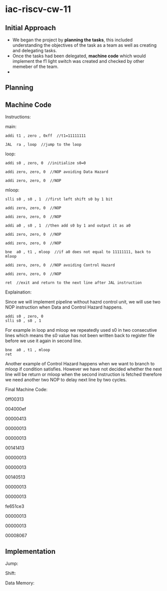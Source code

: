 # iac-riscv-cw-11
## Initial Approach

- We began the project by **planning the tasks**, this included understanding the objectives of the task as a team as well as creating and delegating tasks. 
- Once the tasks had been delegated, **machine code** which would implement the f1 light switch was created and checked by other memeber of the team.
- 

## Planning

## Machine Code 

Instructions:

main:               
    
    addi t1 , zero , 0xff  //t1=11111111
    
    JAL  ra , loop  //jump to the loop
    
    
    
    

loop: 
    
    addi s0 , zero, 0  //initialize s0=0
    
    addi zero, zero, 0  //NOP avoiding Data Hazard
    
    addi zero, zero, 0  //NOP

mloop:
   
    slli s0 , s0 , 1  //first left shift s0 by 1 bit
    
    addi zero, zero, 0  //NOP 
    
    addi zero, zero, 0  //NOP
    
    addi a0 , s0 , 1  //then add s0 by 1 and output it as a0
    
    addi zero, zero, 0  //NOP
    
    addi zero, zero, 0  //NOP
    
    bne  a0 , t1 , mloop  //if a0 does not equal to 11111111, back to mloop
    
    addi zero, zero, 0  //NOP avoiding Control Hazard
    
    addi zero, zero, 0  //NOP
    
    ret  //exit and return to the next line after JAL instruction
    
Explaination:

Since we will implement pipeline without hazrd control unit, we will use two NOP instruction when Data and Control Hazard happens. 

    addi s0 , zero, 0
    slli s0 , s0 , 1
    
For example in loop and mloop we repeatedly used s0 in two consecutive lines which means the s0 value has not been written back to register file before we use it again in second line. 

    bne  a0 , t1 , mloop
    ret

Another example of Control Hazard happens when we want to branch to mloop if condition satisfies. However we have not decided whether the next line will be return or mloop when the second instruction is fetched therefore we need another two NOP to delay next line by two cycles.
    
Final Machine Code:

0ff00313

004000ef

00000413

00000013

00000013

00141413

00000013

00000013

00140513

00000013

00000013

fe651ce3

00000013

00000013

00008067

## Implementation

Jump:

Shift:

Data Memory:

##
